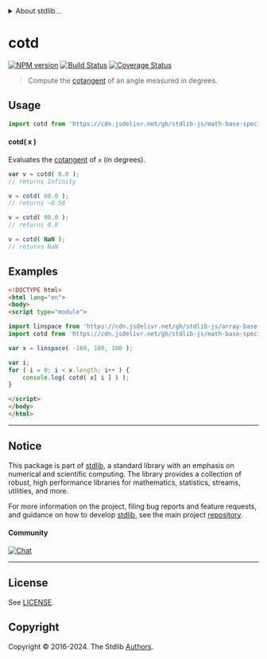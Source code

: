 <!--

@license Apache-2.0

Copyright (c) 2024 The Stdlib Authors.

Licensed under the Apache License, Version 2.0 (the "License");
you may not use this file except in compliance with the License.
You may obtain a copy of the License at

   http://www.apache.org/licenses/LICENSE-2.0

Unless required by applicable law or agreed to in writing, software
distributed under the License is distributed on an "AS IS" BASIS,
WITHOUT WARRANTIES OR CONDITIONS OF ANY KIND, either express or implied.
See the License for the specific language governing permissions and
limitations under the License.

-->


<details>
  <summary>
    About stdlib...
  </summary>
  <p>We believe in a future in which the web is a preferred environment for numerical computation. To help realize this future, we've built stdlib. stdlib is a standard library, with an emphasis on numerical and scientific computation, written in JavaScript (and C) for execution in browsers and in Node.js.</p>
  <p>The library is fully decomposable, being architected in such a way that you can swap out and mix and match APIs and functionality to cater to your exact preferences and use cases.</p>
  <p>When you use stdlib, you can be absolutely certain that you are using the most thorough, rigorous, well-written, studied, documented, tested, measured, and high-quality code out there.</p>
  <p>To join us in bringing numerical computing to the web, get started by checking us out on <a href="https://github.com/stdlib-js/stdlib">GitHub</a>, and please consider <a href="https://opencollective.com/stdlib">financially supporting stdlib</a>. We greatly appreciate your continued support!</p>
</details>

# cotd

[![NPM version][npm-image]][npm-url] [![Build Status][test-image]][test-url] [![Coverage Status][coverage-image]][coverage-url] <!-- [![dependencies][dependencies-image]][dependencies-url] -->

> Compute the [cotangent][trigonometric-functions] of an angle measured in degrees.

<section class="intro">

</section>



<section class="usage">

## Usage

```javascript
import cotd from 'https://cdn.jsdelivr.net/gh/stdlib-js/math-base-special-cotd@esm/index.mjs';
```

#### cotd( x )

Evaluates the [cotangent][trigonometric-functions] of `x` (in degrees).

```javascript
var v = cotd( 0.0 );
// returns Infinity

v = cotd( 60.0 );
// returns ~0.58

v = cotd( 90.0 );
// returns 0.0

v = cotd( NaN );
// returns NaN
```

</section>

<!-- /.usage -->

<section class="examples">

## Examples

<!-- eslint no-undef: "error" -->

```html
<!DOCTYPE html>
<html lang="en">
<body>
<script type="module">

import linspace from 'https://cdn.jsdelivr.net/gh/stdlib-js/array-base-linspace@esm/index.mjs';
import cotd from 'https://cdn.jsdelivr.net/gh/stdlib-js/math-base-special-cotd@esm/index.mjs';

var x = linspace( -180, 180, 100 );

var i;
for ( i = 0; i < x.length; i++ ) {
    console.log( cotd( x[ i ] ) );
}

</script>
</body>
</html>
```

</section>

<!-- /.examples -->

<!-- Section for related `stdlib` packages. Do not manually edit this section, as it is automatically populated. -->

<section class="related">

</section>

<!-- /.related -->

<!-- Section for all links. Make sure to keep an empty line after the `section` element and another before the `/section` close. -->


<section class="main-repo" >

* * *

## Notice

This package is part of [stdlib][stdlib], a standard library with an emphasis on numerical and scientific computing. The library provides a collection of robust, high performance libraries for mathematics, statistics, streams, utilities, and more.

For more information on the project, filing bug reports and feature requests, and guidance on how to develop [stdlib][stdlib], see the main project [repository][stdlib].

#### Community

[![Chat][chat-image]][chat-url]

---

## License

See [LICENSE][stdlib-license].


## Copyright

Copyright &copy; 2016-2024. The Stdlib [Authors][stdlib-authors].

</section>

<!-- /.stdlib -->

<!-- Section for all links. Make sure to keep an empty line after the `section` element and another before the `/section` close. -->

<section class="links">

[npm-image]: http://img.shields.io/npm/v/@stdlib/math-base-special-cotd.svg
[npm-url]: https://npmjs.org/package/@stdlib/math-base-special-cotd

[test-image]: https://github.com/stdlib-js/math-base-special-cotd/actions/workflows/test.yml/badge.svg?branch=main
[test-url]: https://github.com/stdlib-js/math-base-special-cotd/actions/workflows/test.yml?query=branch:main

[coverage-image]: https://img.shields.io/codecov/c/github/stdlib-js/math-base-special-cotd/main.svg
[coverage-url]: https://codecov.io/github/stdlib-js/math-base-special-cotd?branch=main

<!--

[dependencies-image]: https://img.shields.io/david/stdlib-js/math-base-special-cotd.svg
[dependencies-url]: https://david-dm.org/stdlib-js/math-base-special-cotd/main

-->

[chat-image]: https://img.shields.io/gitter/room/stdlib-js/stdlib.svg
[chat-url]: https://app.gitter.im/#/room/#stdlib-js_stdlib:gitter.im

[stdlib]: https://github.com/stdlib-js/stdlib

[stdlib-authors]: https://github.com/stdlib-js/stdlib/graphs/contributors

[umd]: https://github.com/umdjs/umd
[es-module]: https://developer.mozilla.org/en-US/docs/Web/JavaScript/Guide/Modules

[deno-url]: https://github.com/stdlib-js/math-base-special-cotd/tree/deno
[deno-readme]: https://github.com/stdlib-js/math-base-special-cotd/blob/deno/README.md
[umd-url]: https://github.com/stdlib-js/math-base-special-cotd/tree/umd
[umd-readme]: https://github.com/stdlib-js/math-base-special-cotd/blob/umd/README.md
[esm-url]: https://github.com/stdlib-js/math-base-special-cotd/tree/esm
[esm-readme]: https://github.com/stdlib-js/math-base-special-cotd/blob/esm/README.md
[branches-url]: https://github.com/stdlib-js/math-base-special-cotd/blob/main/branches.md

[stdlib-license]: https://raw.githubusercontent.com/stdlib-js/math-base-special-cotd/main/LICENSE

[trigonometric-functions]: https://en.wikipedia.org/wiki/Trigonometric_functions

<!-- <related-links> -->

<!-- </related-links> -->

</section>

<!-- /.links -->
